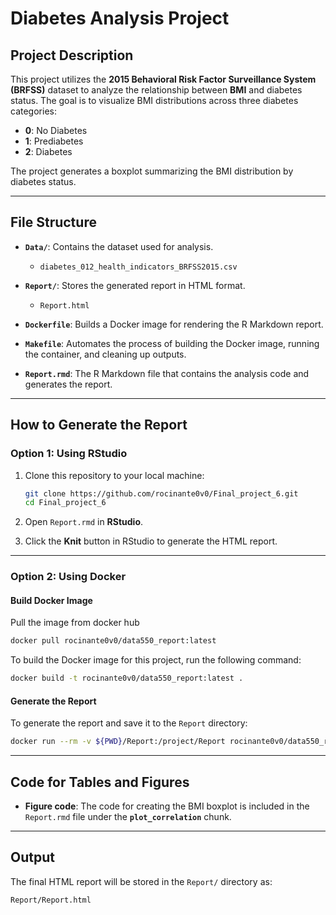 # **Diabetes Analysis Project**

## **Project Description**
This project utilizes the **2015 Behavioral Risk Factor Surveillance System (BRFSS)** dataset to analyze the relationship between **BMI** and diabetes status. The goal is to visualize BMI distributions across three diabetes categories:  
- **0**: No Diabetes  
- **1**: Prediabetes  
- **2**: Diabetes  

The project generates a boxplot summarizing the BMI distribution by diabetes status.

---

## **File Structure**
- **`Data/`**: Contains the dataset used for analysis.  
  - `diabetes_012_health_indicators_BRFSS2015.csv`

- **`Report/`**: Stores the generated report in HTML format.  
  - `Report.html`

- **`Dockerfile`**: Builds a Docker image for rendering the R Markdown report.

- **`Makefile`**: Automates the process of building the Docker image, running the container, and cleaning up outputs.

- **`Report.rmd`**: The R Markdown file that contains the analysis code and generates the report.

---

## **How to Generate the Report**

### **Option 1: Using RStudio**
1. Clone this repository to your local machine:
   ```bash
   git clone https://github.com/rocinante0v0/Final_project_6.git
   cd Final_project_6
   ```

2. Open `Report.rmd` in **RStudio**.

3. Click the **Knit** button in RStudio to generate the HTML report.

---

### **Option 2: Using Docker**

#### **Build Docker Image**
Pull the image from docker hub
```bash
docker pull rocinante0v0/data550_report:latest
```

To build the Docker image for this project, run the following command:
```bash
docker build -t rocinante0v0/data550_report:latest .
```

#### **Generate the Report**
To generate the report and save it to the `Report` directory:
```bash
docker run --rm -v ${PWD}/Report:/project/Report rocinante0v0/data550_report:latest
```

---

## **Code for Tables and Figures**
- **Figure code**: The code for creating the BMI boxplot is included in the `Report.rmd` file under the **`plot_correlation`** chunk.

---

## **Output**
The final HTML report will be stored in the `Report/` directory as:
```
Report/Report.html
```

